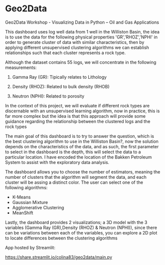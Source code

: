 # Geo2Data
Geo2Data Workshop - Visualizing Data in Python – Oil and Gas Applications

This dashboard uses log well data from 1 well in the Williston Basin, the idea is to use the data for the following physical properties 'GR','RHOZ','NPHI' in order to generate cluster of data 
with similar characteristics, then by applying different unsupervised clustering algorithms we can establish relationships such that each cluster represents a rock type.

Although the dataset contains 55 logs, we will concentrate in the following measurements:
1. Gamma Ray (GR): Tipically relates to Lithology

2. Density (RHOZ): Related to bulk density (RHOB)

3. Neutron (NPHI): Related to porosity


In the context of this project, we will evaluate if different rock types are discernable with an unsupervised learning algorithm, now in practice, this is far more 
complex but the idea is that this approach will provide some guidance regarding the relationship between the clustered logs and the rock types

The main goal of this dashboard is to try to answer the question, which is the best clustering algorithm to use in the Williston Basin?, now the solution depends on the characteristics of the data,
and as such, the first parameter to select in the dashboard is the depth, this will select the data to a particular location. I have encoded the location of 
the Bakken Petroleum System to assist with the exploratory data analysis.

The dashboard allows you to choose the number of estimators, meaning the number of clusters that the algorithm will segment the data, and each cluster will be assing a distinct color. The user can select one of the following algorithms:

- K-Means
- Gaussian Mixture
- Agglomerative Clustering
- MeanShift

Lastly, the dashboard provides 2 visualizations; a 3D model with the 3 variables (Gamma Ray (GR),Density (RHOZ) &
Neutron (NPHI)), since there can be variations between each of the variables, you can explore a 2D plot to locate differences between the clustering algorithms

App hosted by Streamlit:

https://share.streamlit.io/colina83/geo2data/main.py




